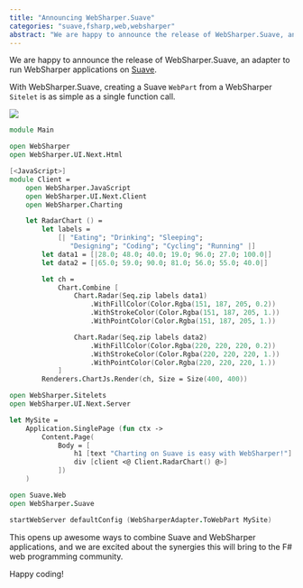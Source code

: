 ```yaml
---
title: "Announcing WebSharper.Suave"
categories: "suave,fsharp,web,websharper"
abstract: "We are happy to announce the release of WebSharper.Suave, an adapter to run WebSharper applications on Suave."
---
```

We are happy to announce the release of WebSharper.Suave, an adapter to run WebSharper applications on [Suave](http://suave.io).

With WebSharper.Suave, creating a Suave `WebPart` from a WebSharper `Sitelet` is as simple as a single function call.

[![](http://i.imgur.com/9X5yr7Ym.png)](http://i.imgur.com/9X5yr7Y.png)

```fsharp
module Main

open WebSharper
open WebSharper.UI.Next.Html

[<JavaScript>]
module Client =
    open WebSharper.JavaScript
    open WebSharper.UI.Next.Client
    open WebSharper.Charting

    let RadarChart () =
        let labels =    
            [| "Eating"; "Drinking"; "Sleeping";
               "Designing"; "Coding"; "Cycling"; "Running" |]
        let data1 = [|28.0; 48.0; 40.0; 19.0; 96.0; 27.0; 100.0|]
        let data2 = [|65.0; 59.0; 90.0; 81.0; 56.0; 55.0; 40.0|]

        let ch =
            Chart.Combine [
                Chart.Radar(Seq.zip labels data1)
                    .WithFillColor(Color.Rgba(151, 187, 205, 0.2))
                    .WithStrokeColor(Color.Rgba(151, 187, 205, 1.))
                    .WithPointColor(Color.Rgba(151, 187, 205, 1.))

                Chart.Radar(Seq.zip labels data2)
                    .WithFillColor(Color.Rgba(220, 220, 220, 0.2))
                    .WithStrokeColor(Color.Rgba(220, 220, 220, 1.))
                    .WithPointColor(Color.Rgba(220, 220, 220, 1.))
            ]
        Renderers.ChartJs.Render(ch, Size = Size(400, 400))

open WebSharper.Sitelets
open WebSharper.UI.Next.Server

let MySite =
    Application.SinglePage (fun ctx ->
        Content.Page(
            Body = [
                h1 [text "Charting on Suave is easy with WebSharper!"]
                div [client <@ Client.RadarChart() @>]
            ])
    )

open Suave.Web
open WebSharper.Suave

startWebServer defaultConfig (WebSharperAdapter.ToWebPart MySite)
```

This opens up awesome ways to combine Suave and WebSharper applications, and we are excited about the synergies this will bring to the F# web programming community.

Happy coding!